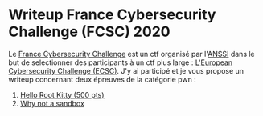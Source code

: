 # Writeup  France Cybersecurity Challenge (FCSC) 2020


Le [France Cybersecurity Challenge](https://france-cybersecurity-challenge.fr/) est un ctf organisé par l'[ANSSI](https://fr.wikipedia.org/wiki/Agence_nationale_de_la_s%C3%A9curit%C3%A9_des_syst%C3%A8mes_d'information)  dans le but de selectionner des participants à un ctf plus large : [L'European Cybersecurity Challenge (ECSC)](https://europeancybersecuritychallenge.eu/). 
J'y ai participé et je vous propose un writeup concernant deux épreuves de la catégorie pwn :
1. [Hello Root Kitty (500 pts)](HelloRootkitty.md) 
2. [Why not a sandbox](WhyNotASandbox.md)
